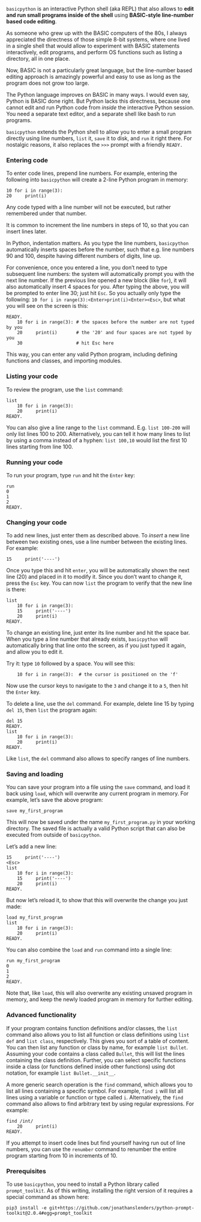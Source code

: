 `basicpython` is an interactive Python shell (aka REPL) that also allows to
**edit and run small programs inside of the shell** using **BASIC-style
line-number based code editing**.

As someone who grew up with the BASIC computers of the 80s, I always appreciated
the directness of those simple 8-bit systems, where one lived in a single shell
that would allow to experiment with BASIC statements interactively, edit
programs, and perform OS functions such as listing a directory, all in one
place.

Now, BASIC is not a particularly great language, but the line-number based
editing approach is amazingly powerful and easy to use as long as the program
does not grow too large.

The Python language improves on BASIC in many ways. I would even say, Python is
BASIC done right. But Python lacks this directness, because one cannot edit and
run Python code from *inside* the interactive Python session. You need a
separate text editor, and a separate shell like bash to run programs.

`basicpython` extends the Python shell to allow you to enter a small program
directly using line numbers, `list` it, `save` it to disk, and `run` it right
there. For nostalgic reasons, it also replaces the `>>>` prompt with a friendly
`READY.`

### Entering code

To enter code lines, prepend line numbers. For example, entering the following
into `basicpython` will create a 2-line Python program in memory:

~~~~~~~~~~~~~~~~~~~~~~~~~~~~~~~~~~~~~~~~~~~~~~~~~~~~~~~~~~~~~~~~~~~~~~~~~~~~~~~~
10 for i in range(3):
20     print(i)
~~~~~~~~~~~~~~~~~~~~~~~~~~~~~~~~~~~~~~~~~~~~~~~~~~~~~~~~~~~~~~~~~~~~~~~~~~~~~~~~

Any code typed with a line number will not be executed, but rather remembered
under that number.

It is common to increment the line numbers in steps of 10, so that you can
insert lines later.

In Python, indentation matters. As you type the line numbers, `basicpython`
automatically inserts spaces before the number, such that e.g. line numbers 90
and 100, despite having different numbers of digits, line up.

For convenience, once you entered a line, you don’t need to type subsequent line
numbers: the system will automatically prompt you with the next line number. If
the previous line opened a new block (like `for`), it will also automatically
insert 4 spaces for you. After typing the above, you will be prompted to enter
line 30; just hit `Esc`. So you actually only type the following: `10 for i in
range(3):<Enter>print(i)<Enter><Esc>`, but what you will see on the screen is
this:

~~~~~~~~~~~~~~~~~~~~~~~~~~~~~~~~~~~~~~~~~~~~~~~~~~~~~~~~~~~~~~~~~~~~~~~~~~~~~~~~
READY.
    10 for i in range(3): # the spaces before the number are not typed by you
    20     print(i)       # the '20' and four spaces are not typed by you
    30                    # hit Esc here
~~~~~~~~~~~~~~~~~~~~~~~~~~~~~~~~~~~~~~~~~~~~~~~~~~~~~~~~~~~~~~~~~~~~~~~~~~~~~~~~

This way, you can enter any valid Python program, including defining functions
and classes, and importing modules.

### Listing your code

To review the program, use the `list` command:

~~~~~~~~~~~~~~~~~~~~~~~~~~~~~~~~~~~~~~~~~~~~~~~~~~~~~~~~~~~~~~~~~~~~~~~~~~~~~~~~
list
    10 for i in range(3):
    20     print(i)
READY.
~~~~~~~~~~~~~~~~~~~~~~~~~~~~~~~~~~~~~~~~~~~~~~~~~~~~~~~~~~~~~~~~~~~~~~~~~~~~~~~~

You can also give a line range to the `list` command. E.g. `list 100-200` will
only list lines 100 to 200. Alternatively, you can tell it how many lines to
list by using a comma instead of a hyphen: `list 100,10` would list the first 10
lines starting from line 100.

### Running your code

To run your program, type `run` and hit the `Enter` key:

~~~~~~~~~~~~~~~~~~~~~~~~~~~~~~~~~~~~~~~~~~~~~~~~~~~~~~~~~~~~~~~~~~~~~~~~~~~~~~~~
run
0
1
2
READY.
~~~~~~~~~~~~~~~~~~~~~~~~~~~~~~~~~~~~~~~~~~~~~~~~~~~~~~~~~~~~~~~~~~~~~~~~~~~~~~~~

### Changing your code

To add new lines, just enter them as described above. To *insert* a new line
between two existing ones, use a line number between the existing lines. For
example:

~~~~~~~~~~~~~~~~~~~~~~~~~~~~~~~~~~~~~~~~~~~~~~~~~~~~~~~~~~~~~~~~~~~~~~~~~~~~~~~~
15     print('----')
~~~~~~~~~~~~~~~~~~~~~~~~~~~~~~~~~~~~~~~~~~~~~~~~~~~~~~~~~~~~~~~~~~~~~~~~~~~~~~~~

Once you type this and hit `enter`, you will be automatically shown the next
line (20) and placed in it to modify it. Since you don’t want to change it,
press the `Esc` key. You can now `list` the program to verify that the new line
is there:

~~~~~~~~~~~~~~~~~~~~~~~~~~~~~~~~~~~~~~~~~~~~~~~~~~~~~~~~~~~~~~~~~~~~~~~~~~~~~~~~
list
    10 for i in range(3):
    15     print('----')
    20     print(i)
READY.
~~~~~~~~~~~~~~~~~~~~~~~~~~~~~~~~~~~~~~~~~~~~~~~~~~~~~~~~~~~~~~~~~~~~~~~~~~~~~~~~

To change an existing line, just enter its line number and hit the space bar.
When you type a line number that already exists, `basicpython` will
automatically bring that line onto the screen, as if you just typed it again,
and allow you to edit it.

Try it: type `10` followed by a space. You will see this:

~~~~~~~~~~~~~~~~~~~~~~~~~~~~~~~~~~~~~~~~~~~~~~~~~~~~~~~~~~~~~~~~~~~~~~~~~~~~~~~~
    10 for i in range(3):  # the cursor is positioned on the 'f'
~~~~~~~~~~~~~~~~~~~~~~~~~~~~~~~~~~~~~~~~~~~~~~~~~~~~~~~~~~~~~~~~~~~~~~~~~~~~~~~~

Now use the cursor keys to navigate to the `3` and change it to a `5`, then hit
the `Enter` key.

To delete a line, use the `del` command. For example, delete line 15 by typing
`del 15`, then `list` the program again:

~~~~~~~~~~~~~~~~~~~~~~~~~~~~~~~~~~~~~~~~~~~~~~~~~~~~~~~~~~~~~~~~~~~~~~~~~~~~~~~~
del 15
READY.
list
    10 for i in range(3):
    20     print(i)
READY.
~~~~~~~~~~~~~~~~~~~~~~~~~~~~~~~~~~~~~~~~~~~~~~~~~~~~~~~~~~~~~~~~~~~~~~~~~~~~~~~~

Like `list`, the `del` command also allows to specify ranges of line numbers.

### Saving and loading

You can save your program into a file using the `save` command, and load it back
using `load`, which will overwrite any current program in memory. For example,
let’s save the above program:

~~~~~~~~~~~~~~~~~~~~~~~~~~~~~~~~~~~~~~~~~~~~~~~~~~~~~~~~~~~~~~~~~~~~~~~~~~~~~~~~
save my_first_program
~~~~~~~~~~~~~~~~~~~~~~~~~~~~~~~~~~~~~~~~~~~~~~~~~~~~~~~~~~~~~~~~~~~~~~~~~~~~~~~~

This will now be saved under the name `my_first_program.py` in your working
directory. The saved file is actually a valid Python script that can also be
executed from outside of `basicpython`.

Let’s add a new line:

~~~~~~~~~~~~~~~~~~~~~~~~~~~~~~~~~~~~~~~~~~~~~~~~~~~~~~~~~~~~~~~~~~~~~~~~~~~~~~~~
15     print('----')
<Esc>
list
    10 for i in range(3):
    15     print('----')
    20     print(i)
READY.
~~~~~~~~~~~~~~~~~~~~~~~~~~~~~~~~~~~~~~~~~~~~~~~~~~~~~~~~~~~~~~~~~~~~~~~~~~~~~~~~

But now let’s reload it, to show that this will overwrite the change you just
made:

~~~~~~~~~~~~~~~~~~~~~~~~~~~~~~~~~~~~~~~~~~~~~~~~~~~~~~~~~~~~~~~~~~~~~~~~~~~~~~~~
load my_first_program
list
    10 for i in range(3):
    20     print(i)
READY.
~~~~~~~~~~~~~~~~~~~~~~~~~~~~~~~~~~~~~~~~~~~~~~~~~~~~~~~~~~~~~~~~~~~~~~~~~~~~~~~~

You can also combine the `load` and `run` command into a single line:

~~~~~~~~~~~~~~~~~~~~~~~~~~~~~~~~~~~~~~~~~~~~~~~~~~~~~~~~~~~~~~~~~~~~~~~~~~~~~~~~
run my_first_program
0
1
2
READY.
~~~~~~~~~~~~~~~~~~~~~~~~~~~~~~~~~~~~~~~~~~~~~~~~~~~~~~~~~~~~~~~~~~~~~~~~~~~~~~~~

Note that, like `load`, this will also overwrite any existing unsaved program in
memory, and keep the newly loaded program in memory for further editing.

### Advanced functionality

If your program contains function definitions and/or classes, the `list` command
also allows you to list all function or class definitions using `list def` and
`list class`, respectively. This gives you sort of a table of content. You can
then list any function or class by name, for example `list Bullet`. Assuming
your code contains a class called `Bullet`, this will list the lines containing
the class definition. Further, you can select specific functions inside a class
(or functions defined inside other functions) using dot notation, for example
`list Bullet.__init__`.

A more generic search operation is the `find` command, which allows you to list
all lines containing a specific symbol. For example, `find i` will list all
lines using a variable or function or type called `i`. Alternatively, the `find`
command also allows to find arbitrary text by using regular expressions. For
example:

~~~~~~~~~~~~~~~~~~~~~~~~~~~~~~~~~~~~~~~~~~~~~~~~~~~~~~~~~~~~~~~~~~~~~~~~~~~~~~~~
find /int/
    20     print(i)
READY.
~~~~~~~~~~~~~~~~~~~~~~~~~~~~~~~~~~~~~~~~~~~~~~~~~~~~~~~~~~~~~~~~~~~~~~~~~~~~~~~~

If you attempt to insert code lines but find yourself having run out of line
numbers, you can use the `renumber` command to renumber the entire program
starting from 10 in increments of 10.

### Prerequisites

To use `basicpython`, you need to install a Python library called
`prompt_toolkit`. As of this writing, installing the right version of it
requires a special command as shown here:

~~~~~~~~~~~~~~~~~~~~~~~~~~~~~~~~~~~~~~~~~~~~~~~~~~~~~~~~~~~~~~~~~~~~~~~~~~~~~~~~
pip3 install -e git+https://github.com/jonathanslenders/python-prompt-toolkit@2.0.4#egg=prompt_toolkit
~~~~~~~~~~~~~~~~~~~~~~~~~~~~~~~~~~~~~~~~~~~~~~~~~~~~~~~~~~~~~~~~~~~~~~~~~~~~~~~~
